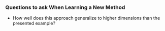 ### Questions to ask When Learning a New Method
- How well does this approach generalize to higher dimensions than the presented example?
